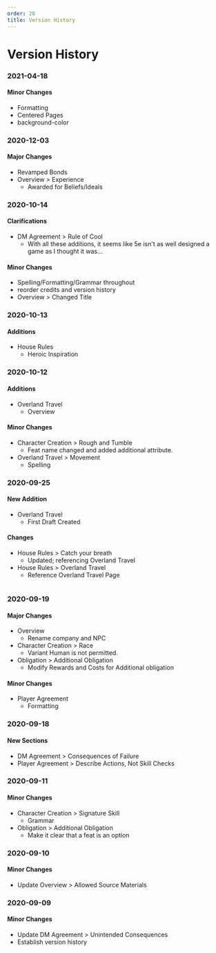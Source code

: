```yaml
---
order: 20
title: Version History
---
```


# Version History

### 2021-04-18

#### Minor Changes

- Formatting
- Centered Pages
- background-color

### 2020-12-03

#### Major Changes

- Revamped Bonds
- Overview > Experience
  - Awarded for Beliefs/Ideals

### 2020-10-14

#### Clarifications

- DM Agreement > Rule of Cool
  - With all these additions, it seems like 5e isn't as well designed a game as I thought it was...

#### Minor Changes

- Spelling/Formatting/Grammar throughout
- reorder credits and version history
- Overview > Changed Title

### 2020-10-13

#### Additions

- House Rules
  - Heroic Inspiration

### 2020-10-12

#### Additions

- Overland Travel
  - Overview

#### Minor Changes

- Character Creation > Rough and Tumble
  - Feat name changed and added additional attribute.
- Overland Travel > Movement
  - Spelling

### 2020-09-25

#### New Addition

- Overland Travel
  - First Draft Created

#### Changes

- House Rules > Catch your breath
  - Updated; referencing Overland Travel
- House Rules > Overland Travel
  - Reference Overland Travel Page

```

```

### 2020-09-19

#### Major Changes

- Overview
  - Rename company and NPC
- Character Creation > Race
  - Variant Human is not permitted.
- Obligation > Additional Obligation
  - Modify Rewards and Costs for Additional obligation

#### Minor Changes

- Player Agreement
  - Formatting

### 2020-09-18

#### New Sections

- DM Agreement > Consequences of Failure
- Player Agreement > Describe Actions, Not Skill Checks

### 2020-09-11

#### Minor Changes

- Character Creation > Signature Skill
  - Grammar
- Obligation > Additional Obligation
  - Make it clear that a feat is an option

### 2020-09-10

#### Minor Changes

- Update Overview > Allowed Source Materials

### 2020-09-09

#### Minor Changes

- Update DM Agreement > Unintended Consequences
- Establish version history
